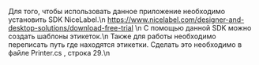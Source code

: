 Для того, чтобы использовать данное приложение необходимо установить SDK NiceLabel.\n
https://www.nicelabel.com/designer-and-desktop-solutions/download-free-trial \n
С помощью данной SDK можно создать шаблоны этикеток.\n
Также для работы необходимо переписать путь где находятся этикетки. Сделать это необходимо в файле Printer.cs , строка 29.\n
